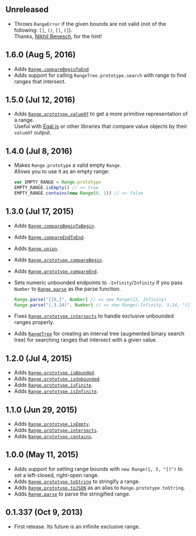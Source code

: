 ## Unreleased
- Throws `RangeError` if the given bounds are not valid (not of the following: `[]`, `()`, `[)`, `(]`).  
  Thanks, [Nikhil Benesch](https://github.com/benesch), for the hint!

## 1.6.0 (Aug 5, 2016)
- Adds [`Range.compareBeginToEnd`][]
- Adds support for calling `RangeTree.prototype.search` with range to find ranges that intersect.

[`Range.compareBeginToEnd`]: https://github.com/moll/js-strange/blob/master/doc/API.md#Range.compareBeginToEnd

## 1.5.0 (Jul 12, 2016)
- Adds [`Range.prototype.valueOf`][] to get a more primitive representation of a range.  
  Useful with [Egal.js][egal] or other libraries that compare value objects by their `valueOf` output.

[`Range.prototype.valueOf`]: https://github.com/moll/js-strange/blob/master/doc/API.md#Range.prototype.valueOf
[egal]: https://github.com/moll/js-egal

## 1.4.0 (Jul 8, 2016)
- Makes `Range.prototype` a valid empty `Range`.  
  Allows you to use it as an empty range:

  ```javascript
  var EMPTY_RANGE = Range.prototype
  EMPTY_RANGE.isEmpty() // => true
  EMPTY_RANGE.contains(new Range(0, 1)) // => false
  ```

## 1.3.0 (Jul 17, 2015)
- Adds [`Range.compareBeginToBegin`][].
- Adds [`Range.compareEndToEnd`][].
- Adds [`Range.union`][].
- Adds [`Range.prototype.compareBegin`][].
- Adds [`Range.prototype.compareEnd`][].

- Sets numeric unbounded endpoints to `-Infinity`/`Infinity` if you pass
  `Number` to [`Range.parse`][] as the parse function.

  ```javascript
  Range.parse("[15,]", Number) // => new Range(15, Infinity)
  Range.parse("(,3.14]", Number) // => new Range(-Infinity, 3.14, "(]")
  ```

- Fixes [`Range.prototype.intersects`][] to handle exclusive unbounded ranges
  properly.

- Adds [`RangeTree`] for creating an interval tree (augmented binary search
  tree) for searching ranges that intersect with a given value.

[`Range.compareBeginToBegin`]: https://github.com/moll/js-strange/blob/master/doc/API.md#Range.compareBeginToBegin
[`Range.compareEndToEnd`]: https://github.com/moll/js-strange/blob/master/doc/API.md#Range.compareEndToEnd
[`Range.union`]: https://github.com/moll/js-strange/blob/master/doc/API.md#Range.union
[`Range.prototype.compareBegin`]: https://github.com/moll/js-strange/blob/master/doc/API.md#Range.prototype.compareBegin
[`Range.prototype.compareEnd`]: https://github.com/moll/js-strange/blob/master/doc/API.md#Range.prototype.compareEnd
[`RangeTree`]: https://github.com/moll/js-strange/blob/master/doc/API.md#RangeTree

## 1.2.0 (Jul 4, 2015)
- Adds [`Range.prototype.isBounded`][].
- Adds [`Range.prototype.isUnbounded`][].
- Adds [`Range.prototype.isFinite`][].
- Adds [`Range.prototype.isInfinite`][].

[`Range.prototype.isBounded`]: https://github.com/moll/js-strange/blob/master/doc/API.md#Range.prototype.isBounded
[`Range.prototype.isUnbounded`]: https://github.com/moll/js-strange/blob/master/doc/API.md#Range.prototype.isUnbounded
[`Range.prototype.isFinite`]: https://github.com/moll/js-strange/blob/master/doc/API.md#Range.prototype.isFinite
[`Range.prototype.isInfinite`]: https://github.com/moll/js-strange/blob/master/doc/API.md#Range.prototype.isInfinite

## 1.1.0 (Jun 29, 2015)
- Adds [`Range.prototype.isEmpty`][].
- Adds [`Range.prototype.intersects`][].
- Adds [`Range.prototype.contains`][].

[`Range.prototype.isEmpty`]: https://github.com/moll/js-strange/blob/master/doc/API.md#Range.prototype.isEmpty
[`Range.prototype.intersects`]: https://github.com/moll/js-strange/blob/master/doc/API.md#Range.prototype.intersects
[`Range.prototype.contains`]: https://github.com/moll/js-strange/blob/master/doc/API.md#Range.prototype.contains

## 1.0.0 (May 11, 2015)
- Adds support for setting range bounds with `new Range(1, 3, "[)")` to set
  a left-closed, right-open range.
- Adds [`Range.prototype.toString`][] to stringify a range.
- Adds [`Range.prototype.toJSON`][] as an alias to `Range.prototype.toString`.
- Adds [`Range.parse`][] to parse the stringified range.

[`Range.prototype.toString`]: https://github.com/moll/js-strange/blob/master/doc/API.md#Range.prototype.toString
[`Range.prototype.toJSON`]: https://github.com/moll/js-strange/blob/master/doc/API.md#Range.prototype.toJSON
[`Range.parse`]: https://github.com/moll/js-strange/blob/master/doc/API.md#Range.parse

## 0.1.337 (Oct 9, 2013)
- First release. Its future is an infinite exclusive range.
